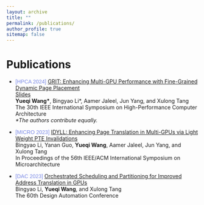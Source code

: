 ```yaml
---
layout: archive
title: ""
permalink: /publications/
author_profile: true
sitemap: false
---
```


<!-- {% if author.googlescholar %}
  You can also find my articles on <u><a href="{{author.googlescholar}}">my Google Scholar profile</a>.</u>
{% endif %}

{% include base_path %}

{% for post in site.publications reversed %}
  {% include archive-single.html %}
{% endfor %}
 -->

Publications
===

* <span style="font-family: Arial; color: #7C8BE6; ">[HPCA 2024]</span> [GRIT: Enhancing Multi-GPU Performance with Fine-Grained Dynamic Page Placement]() \
  [Slides]() \
  **Yueqi Wang\***, Bingyao Li*, Aamer Jaleel, Jun Yang, and Xulong Tang \
  The 30th IEEE International Symposium on High-Performance Computer Architecture \
  <i>\*The authors contribute equally.</i>
  
  


* <span style="font-family: Arial; color: #7C8BE6; ">[MICRO 2023]</span> [IDYLL: Enhancing Page Translation in Multi-GPUs via Light Weight PTE Invalidations](../files/MICRO2023_IDYLL.pdf) \
  Bingyao Li, Yanan Guo, **Yueqi Wang**, Aamer Jaleel, Jun Yang, and Xulong Tang \
  In Proceedings of the 56th IEEE/ACM International Symposium on Microarchitecture 
  

* <span style="font-family: Arial; color: #7C8BE6; ">[DAC 2023]</span> [Orchestrated Scheduling and Partitioning for Improved Address Translation in GPUs](../files/DAC2023.pdf) \
  Bingyao Li, **Yueqi Wang**, and Xulong Tang\
  The 60th Design Automation Conference
  

